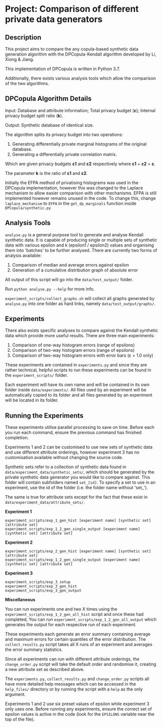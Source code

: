 Project: Comparison of different private data generators
==========================================================

Description
-----------
This project aims to compare the any copula-based synthetic data generation
algorithm with the DPCopula-Kendall algorithm developed by Li, Xiong & Jiang.

This implementation of DPCopula is written in Python 3.7.

Additionally, there exists various analysis tools which allow
the comparison of the two algorithms.

DPCopula Algorithm Details
--------------------------
Input: Database and attribute information; Total privacy budget (**ε**);
Internal privacy budget split ratio (**k**).

Output: Synthetic database of identical size.

The algorithm splits its privacy budget into two operations:

1. Generating differentially private marginal histograms of the original
database.
2. Generating a differentially private correlation matrix.

Which are given privacy budgets **ε1** and **ε2** respectively
where **ε1** + **ε2** = **ε**.

The parameter **k** is the ratio of **ε1** and **ε2**.

Initially the EFPA method of privatising histograms was used in the DPCopula
implementation, however this was changed to the Laplace mechanism to allow
easier comparison with other mechanisms. EFPA is still implemented however remains
unused in the code. To change this, change `laplace_mechanism` to `EFPA` in the `get_dp_marginals`
function inside `DPCopula/synthetic.py`

Analysis Tools
--------------
`analyse.py` is a general purpose tool to generate and analyse Kendall
synthetic data. It is capable of producing single or multiple sets of synthetic
data with various epsilon and k (epsilon1 / epsilon2) values and organising
them into 'batches' to be further analysed. There are currently two forms of
analysis available:

1. Comparison of median and average errors against epsilon
2. Generation of a cumulative distribution graph of absolute error

All output of this script will go into the `data/test_output/` folder.

Run `python analyse.py --help` for more info.

`experiment_scripts/collect_graphs.sh` will collect all graphs generated by `analyse.py` into one
folder as hard links, namely `data/test_output/graphs/`.

Experiments
-----------
There also exists specific analyses to compare against the Kendall synthetic data
which provide more useful results. There are three main experiments:

1. Comparison of one-way histogram errors (range of epsilons)
2. Comparison of two-way histogram errors (range of epsilons)
3. Comparison of two-way histogram errors with error bars (ε = 1.0 only)

These experiments are contained in `experiments.py` and since they are rather
technical, helpful scripts to run these experiments can be found in the
`experiment_scripts/` folder.

Each experiment will have its own name and will be contained in its own folder
inside `data/experiments/`. All files used by an experiment will be
automatically copied to its folder and all files generated by an experiment
will be located in its folder.

Running the Experiments
-----------------------
These experiments utilise parallel processing to save on time. Before each you
run each command, ensure the previous command has finished completion.

Experiments 1 and 2 can be customised to use new sets of synthetic data and use
different attribute orderings, however experiment 3 has no customisation
available without changing the source code.

Synthetic sets refer to a collection of synthetic data found in
`data/experiment_data/synthetic_sets/`, which should be generated by the private
synthetic data generator you would like to compare against.
This folder will contain subfolders
named `set_[id]`. To specify a set to use in an experiment, use the id of the
folder (i.e. the folder name without 'set\_').

The same is true for attribute sets except for the fact that these exist in
`data/experiment_data/attribute_sets/`.

**Experiment 1**

```
experiment_scripts/exp_1_gen_hist [experiment name] [synthetic set] [attribute set]
experiment_scripts/exp_1_2_gen_single_output [experiment name] [synthetic set] [attribute set]
```

**Experiment 2**

```
experiment_scripts/exp_2_gen_hist [experiment name] [synthetic set] [attribute set]
experiment_scripts/exp_1_2_gen_single_output [experiment name] [synthetic set] [attribute set]
```

**Experiment 3**

```
experiment_scripts/exp_3_setup
experiment_scripts/exp_3_gen_hist
experiment_scripts/exp_3_gen_output
```

**Miscellaneous**

You can run experiments one and two X times using the
`experiment_scripts/exp_1_2_gen_all_hist` script and once these had completed,
You can run `experiment_scripts/exp_1_2_gen_all_output` which generates the output
for each respective run of each experiment.

These experiments each generate an error summary containing average and maximum
errors for certain quantiles of the error distribution. The
`collect_results.py` script takes all X runs of an experiment and averages
the error summary statistics.

Since all experiments can run with different attribute orderings, the
`change_order.py` script will take the default order and randomise it, creating
a new attribute set as described above.

The `experiments.py`, `collect_results.py` and `change_order.py` scripts all have
more detailed help messages which can be accessed in the `help_files/`
directory or by running the script with a `help` as the only argument.

Experiments 1 and 2 use six preset values of epsilon while experiment 3 only
uses one. Before running any experiments, ensure the correct set of
epsilon values is active in the code (look for the `EPSILONS` variable near the
top of the file).
